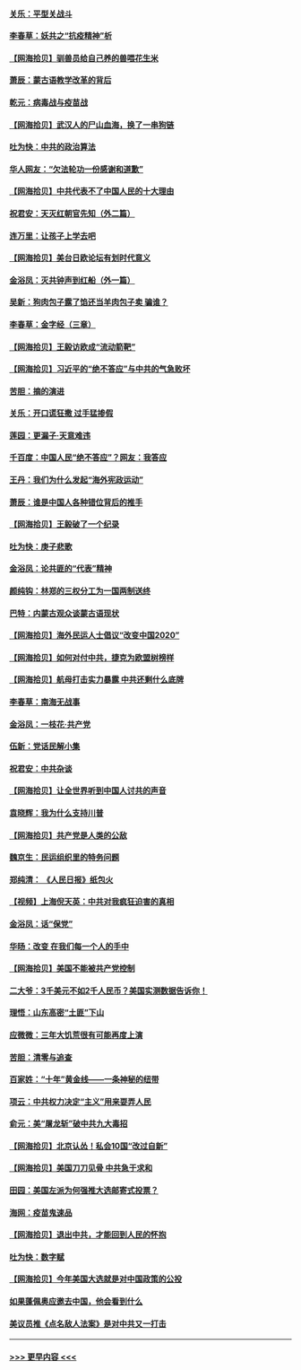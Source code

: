 #### [关乐：平型关战斗](../pages/nsc993/n12395387.md?t=09111351) 
#### [李春草：妖共之“抗疫精神”析](../pages/nsc993/n12395240.md?t=09111351) 
#### [【网海拾贝】驯兽员给自己养的兽喂花生米](../pages/nsc993/n12393919.md?t=09111351) 
#### [萧辰：蒙古语教学改革的背后](../pages/nsc993/n12393677.md?t=09111351) 
#### [乾元：病毒战与疫苗战](../pages/nsc993/n12393107.md?t=09111351) 
#### [【网海拾贝】武汉人的尸山血海，换了一串狗链](../pages/nsc993/n12393043.md?t=09111351) 
#### [吐为快：中共的政治算法](../pages/nsc993/n12390506.md?t=09111351) 
#### [华人网友：“欠法轮功一份感谢和道歉”](../pages/nsc993/n12390098.md?t=09111351) 
#### [【网海拾贝】中共代表不了中国人民的十大理由](../pages/nsc993/n12388155.md?t=09111351) 
#### [祝君安：天灭红朝官先知（外二篇）](../pages/nsc993/n12387957.md?t=09111351) 
#### [连万里：让孩子上学去吧](../pages/nsc993/n12385309.md?t=09111351) 
#### [【网海拾贝】美台日欧论坛有划时代意义](../pages/nsc993/n12385232.md?t=09111351) 
#### [金浴凤：灭共钟声到红船（外一篇）](../pages/nsc993/n12385154.md?t=09111351) 
#### [吴新：狗肉包子露了馅还当羊肉包子卖 骗谁？](../pages/nsc993/n12385133.md?t=09111351) 
#### [李春草：金字经（三章）](../pages/nsc993/n12383691.md?t=09111351) 
#### [【网海拾贝】王毅访欧成“流动箭靶”](../pages/nsc993/n12383338.md?t=09111351) 
#### [【网海拾贝】习近平的“绝不答应”与中共的气急败坏](../pages/nsc993/n12382819.md?t=09111351) 
#### [苦胆：摘的演进](../pages/nsc993/n12382619.md?t=09111351) 
#### [关乐：开口谎狂撒 过手猛掺假](../pages/nsc993/n12382604.md?t=09111351) 
#### [莲园：更漏子‧天意难违](../pages/nsc993/n12382598.md?t=09111351) 
#### [千百度：中国人民“绝不答应”？网友：我答应](../pages/nsc993/n12382024.md?t=09111351) 
#### [王丹：我们为什么发起“海外宪政运动”](../pages/nsc993/n12380286.md?t=09111351) 
#### [萧辰：谁是中国人各种错位背后的推手](../pages/nsc993/n12379800.md?t=09111351) 
#### [【网海拾贝】王毅破了一个纪录](../pages/nsc993/n12379251.md?t=09111351) 
#### [吐为快：庚子悲歌](../pages/nsc993/n12378821.md?t=09111351) 
#### [金浴凤：论共匪的“代表”精神](../pages/nsc993/n12377546.md?t=09111351) 
#### [颜纯钩：林郑的三权分工为一国两制送终](../pages/nsc993/n12377306.md?t=09111351) 
#### [巴特：内蒙古观众谈蒙古语现状](../pages/nsc993/n12376923.md?t=09111351) 
#### [【网海拾贝】海外民运人士倡议“改变中国2020”](../pages/nsc993/n12376682.md?t=09111351) 
#### [【网海拾贝】如何对付中共，捷克为欧盟树榜样](../pages/nsc993/n12374209.md?t=09111351) 
#### [【网海拾贝】航母打击实力暴露 中共还剩什么底牌](../pages/nsc993/n12371825.md?t=09111351) 
#### [李春草：南海无战事](../pages/nsc993/n12371159.md?t=09111351) 
#### [金浴凤：一枝花·共产党](../pages/nsc993/n12368757.md?t=09111351) 
#### [伍新：党话民解小集](../pages/nsc993/n12366907.md?t=09111351) 
#### [祝君安：中共杂谈](../pages/nsc993/n12366076.md?t=09111351) 
#### [【网海拾贝】让全世界听到中国人讨共的声音](../pages/nsc993/n12365569.md?t=09111351) 
#### [袁晓辉：我为什么支持川普](../pages/nsc993/n12362670.md?t=09111351) 
#### [【网海拾贝】共产党是人类的公敌](../pages/nsc993/n12363182.md?t=09111351) 
#### [魏京生：民运组织里的特务问题](../pages/nsc993/n12363010.md?t=09111351) 
#### [郑纯清： 《人民日报》纸包火](../pages/nsc993/n12362706.md?t=09111351) 
#### [【视频】上海倪天英：中共对我疯狂迫害的真相](../pages/nsc993/n12356341.md?t=09111351) 
#### [金浴凤：话“保党”](../pages/nsc993/n12361867.md?t=09111351) 
#### [华旸：改变 在我们每一个人的手中](../pages/nsc993/n12361774.md?t=09111351) 
#### [【网海拾贝】美国不能被共产党控制](../pages/nsc993/n12360271.md?t=09111351) 
#### [二大爷：3千美元不如2千人民币？美国实测数据告诉你！](../pages/nsc993/n12358563.md?t=09111351) 
#### [理悟：山东高密“土匪”下山](../pages/nsc993/n12358535.md?t=09111351) 
#### [应微微：三年大饥荒很有可能再度上演](../pages/nsc993/n12358523.md?t=09111351) 
#### [苦胆：清零与追查](../pages/nsc993/n12358501.md?t=09111351) 
#### [百家姓：“十年”黄金线——一条神秘的纽带](../pages/nsc993/n12358319.md?t=09111351) 
#### [项云：中共权力决定“主义”用来耍弄人民](../pages/nsc993/n12358172.md?t=09111351) 
#### [俞元：美“屠龙斩”破中共九大毒招](../pages/nsc993/n12357822.md?t=09111351) 
#### [【网海拾贝】北京认怂！私会10国“改过自新”](../pages/nsc993/n12357784.md?t=09111351) 
#### [【网海拾贝】美国刀刀见骨 中共急于求和](../pages/nsc993/n12355511.md?t=09111351) 
#### [田园：美国左派为何强推大选邮寄式投票？](../pages/nsc993/n12352963.md?t=09111351) 
#### [海网：疫苗鬼速品](../pages/nsc993/n12354438.md?t=09111351) 
#### [【网海拾贝】退出中共，才能回到人民的怀抱](../pages/nsc993/n12352634.md?t=09111351) 
#### [吐为快：数字赋](../pages/nsc993/n12352317.md?t=09111351) 
#### [【网海拾贝】今年美国大选就是对中国政策的公投](../pages/nsc993/n12350973.md?t=09111351) 
#### [如果蓬佩奥应邀去中国，他会看到什么](../pages/nsc993/n12350945.md?t=09111351) 
#### [美议员推《点名敌人法案》是对中共又一打击](../pages/nsc993/n12350765.md?t=09111351) 

----
#### [ >>> 更早内容 <<< ](../indexes/nsc993-earlier.md)
